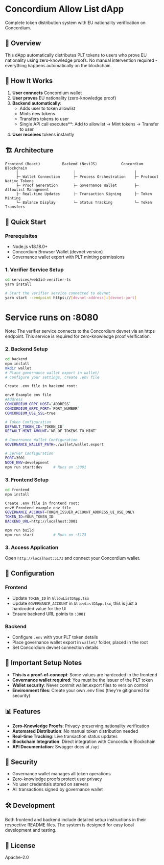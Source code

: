 # Concordium Allow List dApp

Complete token distribution system with EU nationality verification on Concordium.

## 🎯 Overview

This dApp automatically distributes PLT tokens to users who prove EU nationality using zero-knowledge proofs. No manual intervention required - everything happens automatically on the blockchain.

## 🔄 How It Works

1. **User connects** Concordium wallet
2. **User proves** EU nationality (zero-knowledge proof)
3. **Backend automatically**:
   - Adds user to token allowlist
   - Mints new tokens
   - Transfers tokens to user
   - Single API call executes**: Add to allowlist → Mint tokens → Transfer to user
4. **User receives** tokens instantly

## 🏗️ Architecture

```
Frontend (React)          Backend (NestJS)           Concordium Blockchain
     │                         │                           │
     ├─ Wallet Connection      ├─ Process Orchestration    ├─ Protocol Native Tokens
     ├─ Proof Generation       ├─ Governance Wallet        ├─ Allowlist Management  
     ├─ Real-time Updates      ├─ Transaction Signing      ├─ Token Minting
     └─ Balance Display        └─ Status Tracking          └─ Token Transfers
```

## 🚀 Quick Start

### Prerequisites
- Node.js v18.18.0+
- Concordium Browser Wallet (devnet version)
- Governance wallet export with PLT minting permissions

### 1. Verifier Service Setup
```bash
cd services/web3id-verifier-ts
yarn install

# Start the verifier service connected to devnet
yarn start --endpoint https://[devnet-address]:[devnet-port]
```

# Service runs on :8080
Note: The verifier service connects to the Concordium devnet via an https endpoint. This service is required for zero-knowledge proof verification.

### 2. Backend Setup
```bash
cd backend
npm install
mkdir wallet
# Place governance wallet export in wallet/
# Configure your settings, create .env file

Create .env file in backend root:

env# Example env file
#Address
CONCORDIUM_GRPC_HOST=`ADDRESS`
CONCORDIUM_GRPC_PORT=`PORT_NUMBER`
CONCORDIUM_USE_SSL=true

# Token Configuration
DEFAULT_TOKEN_ID=`TOKEN_ID`
DEFAULT_MINT_AMOUNT=`NR_OF_TOKENS_TO_MINT`

# Governance Wallet Configuration
GOVERNANCE_WALLET_PATH=./wallet/wallet.export

# Server Configuration
PORT=3001
NODE_ENV=development
npm run start:dev     # Runs on :3001
```

### 3. Frontend Setup
```bash
cd frontend
npm install

Create .env file in frontend root:
env# Frontend example env file
GOVERNANCE_ACCOUNT=TOKEN_ISSUER_ACCOUNT_ADDRESS_UI_USE_ONLY
TOKEN_ID=YOUR_TOKEN_ID
BACKEND_URL=http://localhost:3001

npm run build
npm run start         # Runs on :5173
```

### 3. Access Application
Open `http://localhost:5173` and connect your Concordium wallet.

## 🔧 Configuration

### Frontend
- Update `TOKEN_ID` in `AllowListDApp.tsx`
- Update `GOVERNANCE_ACCOUNT` in `AllowListDApp.tsx`, this is just a hardcoded value for the UI
- Ensure backend URL points to `:3001`

### Backend  
- Configure `.env` with your PLT token details
- Place governance wallet export in `wallet/` folder, placed in the root
- Set Concordium devnet connection details

## 🚨 Important Setup Notes

- **This is a proof-of-concept**: Some values are hardcoded in the frontend
- **Governance wallet required**: You must be the issuer of the PLT token
- **Wallet security**: Never commit wallet.export files to version control
- **Environment files**: Create your own .env files (they're gitignored for security)

## 📊 Features

- **Zero-Knowledge Proofs**: Privacy-preserving nationality verification
- **Automated Distribution**: No manual token distribution needed
- **Real-time Tracking**: Live transaction status updates
- **Blockchain Integration**: Direct integration with Concordium Blockchain
- **API Documentation**: Swagger docs at `/api`

## 🔐 Security

- Governance wallet manages all token operations
- Zero-knowledge proofs protect user privacy
- No user credentials stored on servers
- All transactions signed by governance wallet

## 🛠️ Development

Both frontend and backend include detailed setup instructions in their respective README files. The system is designed for easy local development and testing.

## 📝 License

Apache-2.0